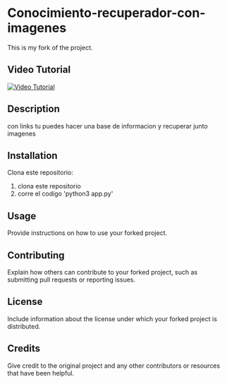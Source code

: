 # Conocimiento-recuperador-con-imagenes

This is my fork of the project.

## Video Tutorial

[![Video Tutorial](https://img.youtube.com/vi/VIDEO_ID_HERE/0.jpg)](https://www.youtube.com/watch?v=qKtM2AlDTs8)

## Description

con links tu puedes hacer una base de informacion y recuperar junto imagenes

## Installation

Clona este repositorio:

1. clona este repositorio
3. corre el codigo 'python3 app.py'

## Usage

Provide instructions on how to use your forked project.

## Contributing

Explain how others can contribute to your forked project, such as submitting pull requests or reporting issues.

## License

Include information about the license under which your forked project is distributed.

## Credits

Give credit to the original project and any other contributors or resources that have been helpful.
